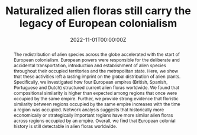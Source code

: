 ---
title: "Naturalized alien floras still carry the legacy of European colonialism"
authors:
- Bernd Lenzner
- Guillaume Latombe
- Anna Schertler
- Hanno Seebens
- admin
- Marten Winter
- Patrick Weigelt
- Mark van Kleunen
- Petr Pyšek
- Jan Pergl
- Holger Kreft
- Wayne Dawson
- Stefan Dullinger
- Franz Essl
date: "2022-11-01T00:00:00Z"

# Publication type.
# Legend: 0 = Uncategorized; 1 = Conference paper; 2 = Journal article;
# 3 = Preprint / Working Paper; 4 = Report; 5 = Book; 6 = Book section;
# 7 = Thesis; 8 = Patent
publication_types: ["2"]

# Publication name and optional abbreviated publication name.
publication: "**Nature Ecology & Evolution** 6: 1723-1732."
publication_short: ""

abstract: The redistribution of alien species across the globe accelerated with the start of European colonialism. European powers were responsible for the deliberate and accidental transportation, introduction and establishment of alien species throughout their occupied territories and the metropolitan state. Here, we show that these activities left a lasting imprint on the global distribution of alien plants. Specifically, we investigated how four European empires (British, Spanish, Portuguese and Dutch) structured current alien floras worldwide. We found that compositional similarity is higher than expected among regions that once were occupied by the same empire. Further, we provide strong evidence that floristic similarity between regions occupied by the same empire increases with the time a region was occupied. Network analysis suggests that historically more economically or strategically important regions have more similar alien floras across regions occupied by an empire. Overall, we find that European colonial history is still detectable in alien floras worldwide.

tags:
- Biological Invasions
featured: false

# links:
# - name: ""
#   url: ""
url_pdf: 'https://github.com/qiang-yang-ecology/papers/blob/main/s41559-022-01865-1%20(1).pdf'
url_code: ''
url_dataset: ''
url_poster: ''
url_project: ''
url_slides: ''
url_source: ''
url_video: ''

---
